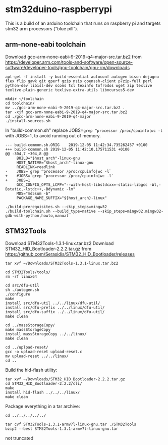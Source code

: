 # stm32duino-raspberrypi

This is a build of an arduino toolchain that runs on raspberry pi and targets stm32 arm processors ("blue pill").

## arm-none-eabi toolchain
Download gcc-arm-none-eabi-9-2019-q4-major-src.tar.bz2 from
https://developer.arm.com/tools-and-software/open-source-software/developer-tools/gnu-toolchain/gnu-rm/downloads

```
apt-get -f install -y build-essential autoconf autogen bison dejagnu flex flip gawk git gperf gzip nsis openssh-client p7zip-full perl python-dev libisl-dev scons tcl texinfo tofrodos wget zip texlive texlive-plain-generic texlive-extra-utils libncurses5-dev

mkdir ~/toolchain
cd toolchain/
mv ../gcc-arm-none-eabi-9-2019-q4-major-src.tar.bz2 .
tar -xjf gcc-arm-none-eabi-9-2019-q4-major-src.tar.bz2
cd ./gcc-arm-none-eabi-9-2019-q4-major
./install-sources.sh 
```
In "build-common.sh" replace JOBS=`grep ^processor /proc/cpuinfo|wc -l` with JOBS=1, to avoid running out of memory.
```
--- build-common.sh.ORIG	2019-12-05 11:42:34.735262457 +0100
+++ build-common.sh	2019-12-05 11:42:10.175711531 +0100
@@ -304,7 +304,8 @@
     BUILD="$host_arch"-linux-gnu
     HOST_NATIVE="$host_arch"-linux-gnu
     READLINK=readlink
-    JOBS=`grep ^processor /proc/cpuinfo|wc -l`
+    #JOBS=`grep ^processor /proc/cpuinfo|wc -l`
+    JOBS=1
     GCC_CONFIG_OPTS_LCPP="--with-host-libstdcxx=-static-libgcc -Wl,-Bstatic,-lstdc++,-Bdynamic -lm"
     MD5="md5sum -b"
     PACKAGE_NAME_SUFFIX="${host_arch}-linux"
```

```
./build-prerequisites.sh --skip_steps=mingw32
./build-toolchain.sh --build_type=native --skip_steps=mingw32,mingw32-gdb-with-python,howto,manual
```
## STM32Tools

Download STM32Tools-1.3.1-linux.tar.bz2 
Download STM32_HID_Bootloader-2.2.2.tar.gz from https://github.com/Serasidis/STM32_HID_Bootloader/releases
```
tar xvf ~/Downloads/STM32Tools-1.3.1-linux.tar.bz2

cd STM32Tools/tools/
rm -rf linux64

cd src/dfu-util
sh ./autogen.sh
./configure
make
install src/dfu-util ../../linux/dfu-util/
install src/dfu-prefix ../../linux/dfu-util/
install src/dfu-suffix ../../linux/dfu-util/
make clean

cd ../massStorageCopy/
make massStorageCopy
install massStorageCopy ../../linux/
make clean

cd ../upload-reset/
gcc -o upload-reset upload-reset.c
mv upload-reset ../../linux/
cd ..
```

Build the hid-flash utility:

```
tar xvf ~/Downloads/STM32_HID_Bootloader-2.2.2.tar.gz 
cd STM32_HID_Bootloader-2.2.2/cli/
make
install hid-flash ../../../linux/
make clean
```
Package everything in a tar archive:
```
cd ../../../../../

tar cvf STM32Tools-1.3.1-armv7l-linux-gnu.tar ./STM32Tools
bzip2 --best STM32Tools-1.3.1-armv7l-linux-gnu.tar
```
not truncated
